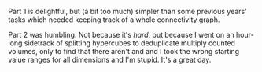 Part 1 is delightful, but (a bit too much) simpler than some previous years' tasks which needed keeping track of a whole connectivity graph.

Part 2 was humbling.
Not because it's *hard*, but because I went on an hour-long sidetrack of splitting hypercubes to deduplicate multiply counted volumes, only to find that there aren't and and I took the wrong starting value ranges for all dimensions and I'm stupid.
It's a great day.
